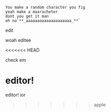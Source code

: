     You make a random character you fig
    yeah make a maaracheter
    dont you get it man
    oh no`**_aaaaaaaaaaaaaaaaaaaa_**`


edit 

woah  editee

<<<<<<< HEAD

check em

editor!
=======
editor!
ior
>>>>>>> apple

